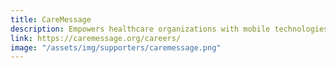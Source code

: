 ```yaml
---
title: CareMessage
description: Empowers healthcare organizations with mobile technologies to improve health literacy and self-health management while fostering more efficient care delivery
link: https://caremessage.org/careers/
image: "/assets/img/supporters/caremessage.png"
---
```

